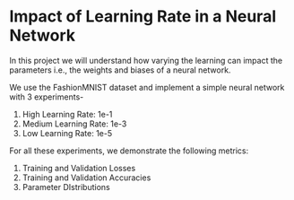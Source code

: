 # Impact of Learning Rate in a Neural Network
In this project we will understand how varying the learning can impact the parameters i.e., the weights and biases of a neural network. 

We use the FashionMNIST dataset and implement a simple neural network with 3 experiments-
1. High Learning Rate: 1e-1
2. Medium Learning Rate: 1e-3
3. Low Learning Rate: 1e-5

For all these experiments, we demonstrate the following metrics:
1. Training and Validation Losses
2. Training and Validation Accuracies
3. Parameter DIstributions 
